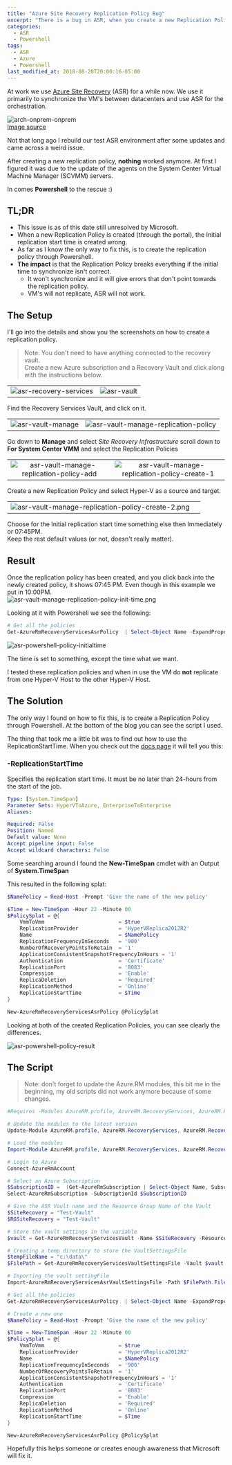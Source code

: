 ```yaml
---
title: "Azure Site Recovery Replication Policy Bug"
excerpt: "There is a bug in ASR, when you create a new Replication Policy the Initial replication start time is created wrong"
categories:
  - ASR
  - Powershell
tags: 
  - ASR
  - Azure
  - Powershell
last_modified_at: 2018-08-20T20:00:16-05:00
---
```


At work we use [Azure Site Recovery](https://docs.microsoft.com/en-us/azure/site-recovery/site-recovery-overview) (ASR) for a while now. We use it primarily to synchronize the VM's between datacenters and use ASR for the orchestration.

![arch-onprem-onprem](/assets/images/arch-onprem-onprem.png)  
[Image source](https://docs.microsoft.com/en-us/azure/site-recovery/hyper-v-vmm-architecture)

Not that long ago I rebuild our test ASR environment after some updates and came across a weird issue.

After creating a new replication policy, __nothing__ worked anymore. At first I figured it was due to the update of the agents on the System Center Virtual Machine Manager (SCVMM) servers.

In comes __Powershell__ to the rescue :)

## TL;DR

- This issue is as of this date still unresolved by Microsoft.
- When a new Replication Policy is created (through the portal), the Initial replication start time is created wrong.
- As far as I know the only way to fix this, is to create the replication policy through Powershell.
- __The impact__ is that the Replication Policy breaks everything if the initial time to synchronize isn't correct.
  - It won't synchronize and it will give errors that don't point towards the replication policy.
  - VM's will not replicate, ASR will not work.

## The Setup

I'll go into the details and show you the screenshots on how to create a replication policy.

> Note: You don't need to have anything connected to the recovery vault.  
> Create a new Azure subscription and a Recovery Vault and click along with the instructions below.

| ||
:-------------------------:|:-------------------------:
![asr-recovery-services](/assets/images/asr-recovery-services.png) | ![asr-vault](/assets/images/asr-vault.png)

Find the Recovery Services Vault, and click on it.

| ||
:-------------------------:|:-------------------------:
![asr-vault-manage](/assets/images/asr-vault-manage.png) | ![asr-vault-manage-replication-policy](/assets/images/asr-vault-manage-replication-policy.png)

Go down to __Manage__ and select _Site Recovery Infrastructure_ scroll down to __For System Center VMM__ and select the Replication Policies

| ||
:-------------------------:|:-------------------------:
![asr-vault-manage-replication-policy-add](/assets/images/asr-vault-manage-replication-policy-add.png) | ![asr-vault-manage-replication-policy-create-1](/assets/images/asr-vault-manage-replication-policy-create-1.png)

Create a new Replication Policy and select Hyper-V as a source and target.

| ||
:-------------------------:|:-------------------------:
![asr-vault-manage-replication-policy-create-2.png](/assets/images/asr-vault-manage-replication-policy-create-2.png) |

Choose for the Initial replication start time something else then Immediately or 07:45PM.  
Keep the rest default values (or not, doesn't really matter).

## Result

Once the replication policy has been created, and you click back into the newly created policy, it shows 07:45 PM. Even though in this example we put in 10:00PM.  
![asr-vault-manage-replication-policy-init-time.png](/assets/images/asr-vault-manage-replication-policy-init-time.png)

Looking at it with Powershell we see the following:

```powershell
# Get all the policies
Get-AzureRmRecoveryServicesAsrPolicy  | Select-Object Name -ExpandProperty ReplicationProviderSettings

```

![asr-powershell-policy-initialtime](/assets/images/asr-powershell-policy-initialtime.png)

The time is set to something, except the time what we want.

I tested these replication policies and when in use the VM do __not__ replicate from one Hyper-V Host to the other Hyper-V Host.

## The Solution

The only way I found on how to fix this, is to create a Replication Policy through Powershell.
At the bottom of the blog you can see the script I used.

The thing that took me a little bit was to find out how to use the ReplicationStartTime.
When you check out the [docs page](https://docs.microsoft.com/en-us/powershell/module/azurerm.recoveryservices.siterecovery/new-azurermrecoveryservicesasrpolicy) it will tell you this:

### -ReplicationStartTime

Specifies the replication start time.
It must be no later than 24-hours from the start of the job.

```yaml
Type: [System.TimeSpan]
Parameter Sets: HyperVToAzure, EnterpriseToEnterprise
Aliases:

Required: False
Position: Named
Default value: None
Accept pipeline input: False
Accept wildcard characters: False
```

Some searching around I found the __New-TimeSpan__ cmdlet with an Output of __System.TimeSpan__

This resulted in the following splat:

```powershell
$NamePolicy = Read-Host -Prompt 'Give the name of the new policy'

$Time = New-TimeSpan -Hour 22 -Minute 00
$PolicySplat = @{
    VmmToVmm                        = $true
    ReplicationProvider             = 'HyperVReplica2012R2'
    Name                            = $NamePolicy
    ReplicationFrequencyInSeconds   = '900'
    NumberOfRecoveryPointsToRetain  = '1'
    ApplicationConsistentSnapshotFrequencyInHours = '1'
    Authentication                  = 'Certificate'
    ReplicationPort                 = '8083'
    Compression                     = 'Enable'
    ReplicaDeletion                 = 'Required'
    ReplicationMethod               = 'Online'
    ReplicationStartTime            = $Time
}

New-AzureRmRecoveryServicesAsrPolicy @PolicySplat
```

Looking at both of the created Replication Policies, you can see clearly the differences.

![asr-powershell-policy-result](/assets/images/asr-powershell-policy-result.png)

## The Script

> Note: don't forget to update the Azure.RM modules, this bit me in the beginning, my old scripts did not work anymore because of some changes.

```powershell
#Requires -Modules AzureRM.profile, AzureRM.RecoveryServices, AzureRM.RecoveryServices.SiteRecovery

# Update the modules to the latest version
Update-Module AzureRM.profile, AzureRM.RecoveryServices, AzureRM.RecoveryServices.SiteRecovery -Force

# Load the modules
Import-Module AzureRM.profile, AzureRM.RecoveryServices, AzureRM.RecoveryServices.SiteRecovery

# Login to Azure
Connect-AzureRmAccount

# Select an Azure Subscription
$SubscriptionID =  (Get-AzureRmSubscription | Select-Object Name, SubscriptionID | Out-GridView -PassThru).SubscriptionID
Select-AzureRmSubscription -SubscriptionId $SubscriptionID

# Give the ASR Vault name and the Resource Group Name of the Vault
$SiteRecovery = "Test-Vault"
$RGSiteRecovery = "Test-Vault"

# Store the vault settings in the variable
$vault = Get-AzureRmRecoveryServicesVault -Name $SiteRecovery -ResourceGroupName $RGSiteRecovery

# Creating a temp directory to store the VaultSettingsFile
$tempFileName = "c:\data\"
$FilePath = Get-AzureRmRecoveryServicesVaultSettingsFile -Vault $vault -Path $tempFileName | Where-Object -Property FilePath

# Importing the vault settingFile
Import-AzureRmRecoveryServicesAsrVaultSettingsFile -Path $FilePath.FilePath

# Get all the policies
Get-AzureRmRecoveryServicesAsrPolicy  | Select-Object Name -ExpandProperty ReplicationProviderSettings

# Create a new one
$NamePolicy = Read-Host -Prompt 'Give the name of the new policy'

$Time = New-TimeSpan -Hour 22 -Minute 00
$PolicySplat = @{
    VmmToVmm                        = $true
    ReplicationProvider             = 'HyperVReplica2012R2'
    Name                            = $NamePolicy
    ReplicationFrequencyInSeconds   = '900'
    NumberOfRecoveryPointsToRetain  = '1'
    ApplicationConsistentSnapshotFrequencyInHours = '1'
    Authentication                  = 'Certificate'
    ReplicationPort                 = '8083'
    Compression                     = 'Enable'
    ReplicaDeletion                 = 'Required'
    ReplicationMethod               = 'Online'
    ReplicationStartTime            = $Time
}

New-AzureRmRecoveryServicesAsrPolicy @PolicySplat
```

Hopefully this helps someone or creates enough awareness that Microsoft will fix it.